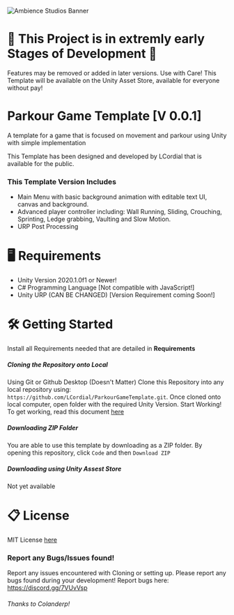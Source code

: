 ![Ambience Studios Banner](https://github.com/LCordial/ParkourGameTemplate/blob/master/ambience%20studios%20bannertransparentsmall.png)

# 🚧 This Project is in extremly early Stages of Development 🚧
Features may be removed or added in later versions. Use with Care! This Template will be available on the Unity Asset Store, available for everyone without pay!

# Parkour Game Template [V 0.0.1]
A template for a game that is focused on movement and parkour using Unity with simple implementation

This Template has been designed and developed by LCordial that is available for the public.

### This Template Version Includes
   - Main Menu with basic background animation with editable text UI, canvas and background.
   - Advanced player controller including: Wall Running, Sliding, Crouching, Sprinting, Ledge grabbing, Vaulting and Slow Motion.
   - URP Post Processing
   
# 🖥️ Requirements
- Unity Version 2020.1.0f1 or Newer!
- C# Programming Language [Not compatible with JavaScript!]
- Unity URP (CAN BE CHANGED) [Version Requirement coming Soon!]

# 🛠️ Getting Started
Install all Requirements needed that are detailed in **Requirements**

##### **Cloning the Repository onto Local**
Using Git or Github Desktop (Doesn't Matter)
Clone this Repository into any local repository using: `https://github.com/LCordial/ParkourGameTemplate.git`.
Once cloned onto local computer, open folder with the required Unity Version. Start Working!
To get working, read this document [here](https://github.com/LCordial/ParkourGameTemplate/blob/master/PROJECTSETUP.md)

##### **Downloading ZIP Folder**
You are able to use this template by downloading as a ZIP folder. By opening this repository, click `Code` and then `Download ZIP` 

##### **Downloading using Unity Assest Store**
Not yet available

# 📋 License
MIT License [here](https://github.com/LCordial/ParkourGameTemplate/blob/master/LICENSE.md)

### Report any Bugs/Issues found!
Report any issues encountered with Cloning or setting up. Please report any bugs found during your development! Report bugs here: https://discord.gg/7VUvVsp

###### Thanks to Colanderp!
